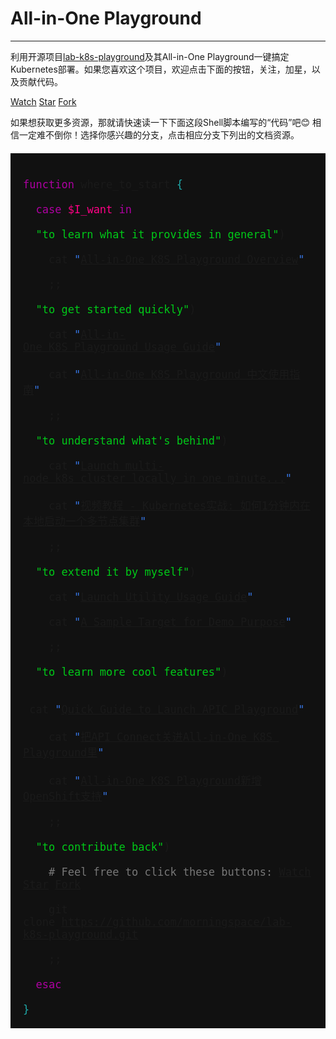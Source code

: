 # All-in-One Playground

---

利用开源项目[lab-k8s-playground](https://github.com/morningspace/lab-k8s-playground)及其All-in-One Playground一键搞定Kubernetes部署。如果您喜欢这个项目，欢迎点击下面的按钮，关注，加星，以及贡献代码。

<!-- Place this tag in your head or just before your close body tag. -->
<script async defer src="https://buttons.github.io/buttons.js"></script>
<a class="github-button" href="https://github.com/morningspace/lab-k8s-playground/subscription" data-icon="octicon-eye" data-size="large" aria-label="Watch morningspace/lab-k8s-playground on GitHub">Watch</a> <a class="github-button" href="https://github.com/morningspace/lab-k8s-playground" data-icon="octicon-star" data-size="large" aria-label="Star morningspace/lab-k8s-playground on GitHub">Star</a> <a class="github-button" href="https://github.com/morningspace/lab-k8s-playground/fork" data-icon="octicon-repo-forked" data-size="large" aria-label="Fork morningspace/lab-k8s-playground on GitHub">Fork</a>

如果想获取更多资源，那就请快速读一下下面这段Shell脚本编写的“代码”吧😊 相信一定难不倒你！选择你感兴趣的分支，点击相应分支下列出的文档资源。

<p style="background-color: #111; padding: 1em; text-align: left; font-size: 20px">
<code style="outline: none; box-sizing: border-box; font-family: Monaco, Consolas, &quot;Lucida Console&quot;, monospace; background-color: #111">
<span style="outline: none; box-sizing: border-box; transition: all 0.2s ease-in-out 0s; color: rgb(173, 0, 161);">function<span>&nbsp;</span></span>where_to_start<span>&nbsp;</span><span style="outline: none; box-sizing: border-box; transition: all 0.2s ease-in-out 0s; color: rgb(31, 170, 170);">{</span><br style="outline: none;">
&nbsp;&nbsp;<span style="outline: none; box-sizing: border-box; transition: all 0.2s ease-in-out 0s; color: rgb(173, 0, 161);">case</span>&nbsp;<span style="outline: none; box-sizing: border-box; transition: all 0.2s ease-in-out 0s; color: rgb(255, 0, 134);">$I_want</span>&nbsp;<span style="outline: none; box-sizing: border-box; transition: all 0.2s ease-in-out 0s; color: rgb(173, 0, 161);">in</span><br style="outline: none;">
&nbsp;&nbsp;<span style="outline: none; box-sizing: border-box; transition: all 0.2s ease-in-out 0s; color: rgb(0, 201, 24);">"to learn what it provides in general"</span><span style="outline: none; box-sizing: border-box; transition: all 0.2s ease-in-out 0s;">)</span><br style="outline: none;">
&nbsp;&nbsp; &nbsp;<span style="outline: none; box-sizing: border-box; transition: all 0.2s ease-in-out 0s;">cat</span>&nbsp;<span style="outline: none; box-sizing: border-box; transition: all 0.2s ease-in-out 0s; color: rgb(55, 119, 230);">"<a href="https://github.com/morningspace/lab-k8s-playground/blob/master/docs/All-in-One-Playground-Overview.md" rel="noopener" target="_blank">All-in-One&nbsp;K8S&nbsp;Playground&nbsp;Overview</a>"</span><br style="outline: none;">
&nbsp;&nbsp; &nbsp;<span style="outline: none; box-sizing: border-box; transition: all 0.2s ease-in-out 0s;">;;</span><br style="outline: none;">
&nbsp;&nbsp;<span style="outline: none; box-sizing: border-box; transition: all 0.2s ease-in-out 0s; color: rgb(0, 201, 24);">"to get started quickly"</span><span style="outline: none; box-sizing: border-box; transition: all 0.2s ease-in-out 0s;">)</span><br style="outline: none;">
&nbsp;&nbsp; &nbsp;<span style="outline: none; box-sizing: border-box; transition: all 0.2s ease-in-out 0s;">cat</span>&nbsp;<span style="outline: none; box-sizing: border-box; transition: all 0.2s ease-in-out 0s; color: rgb(55, 119, 230);">"<a href="https://github.com/morningspace/lab-k8s-playground/blob/master/docs/All-in-One-Playground-Usage-Guide.md" rel="noopener" target="_blank">All-in-One&nbsp;K8S&nbsp;Playground&nbsp;Usage&nbsp;Guide</a>"</span><br style="outline: none;">
&nbsp;&nbsp; &nbsp;<span style="outline: none; box-sizing: border-box; transition: all 0.2s ease-in-out 0s;">cat</span>&nbsp;<span style="outline: none; box-sizing: border-box; transition: all 0.2s ease-in-out 0s; color: rgb(55, 119, 230);">"<a href="http://localhost:4000/tech/all-in-one-k8s-playground" rel="noopener" target="_blank">All-in-One&nbsp;K8S&nbsp;Playground 中文使用指南</a>"</span><br style="outline: none;">
&nbsp;&nbsp; &nbsp;<span style="outline: none; box-sizing: border-box; transition: all 0.2s ease-in-out 0s;">;;</span><br style="outline: none;">
&nbsp;&nbsp;<span style="outline: none; box-sizing: border-box; transition: all 0.2s ease-in-out 0s; color: rgb(0, 201, 24);">"to understand what's behind"</span><span style="outline: none; box-sizing: border-box; transition: all 0.2s ease-in-out 0s;">)</span><br style="outline: none;">
&nbsp;&nbsp; &nbsp;<span style="outline: none; box-sizing: border-box; transition: all 0.2s ease-in-out 0s;">cat</span>&nbsp;<span style="outline: none; box-sizing: border-box; transition: all 0.2s ease-in-out 0s; color: rgb(55, 119, 230);">"<a href="https://morningspace.github.io/tech/k8s-run" rel="noopener" target="_blank">Launch&nbsp;multi-node&nbsp;k8s&nbsp;cluster&nbsp;locally&nbsp;in&nbsp;one&nbsp;minute...</a>"</span><br style="outline: none;">
&nbsp;&nbsp; &nbsp;<span style="outline: none; box-sizing: border-box; transition: all 0.2s ease-in-out 0s;">cat</span>&nbsp;<span style="outline: none; box-sizing: border-box; transition: all 0.2s ease-in-out 0s; color: rgb(55, 119, 230);">"<a href="https://v.youku.com/v_show/id_XNDI2Mzk1NDcyMA==.html?f=52221532" rel="noopener" target="_blank">视频教程 - Kubernetes实战:&nbsp;如何1分钟内在本地启动一个多节点集群</a>"</span><br style="outline: none;">
&nbsp;&nbsp; &nbsp;<span style="outline: none; box-sizing: border-box; transition: all 0.2s ease-in-out 0s;">;;</span><br style="outline: none;">
&nbsp;&nbsp;<span style="outline: none; box-sizing: border-box; transition: all 0.2s ease-in-out 0s; color: rgb(0, 201, 24);">"to extend it by myself"</span><span style="outline: none; box-sizing: border-box; transition: all 0.2s ease-in-out 0s;">)</span><br style="outline: none;">
&nbsp;&nbsp; &nbsp;<span style="outline: none; box-sizing: border-box; transition: all 0.2s ease-in-out 0s;">cat</span>&nbsp;<span style="outline: none; box-sizing: border-box; transition: all 0.2s ease-in-out 0s; color: rgb(55, 119, 230);">"<a href="https://github.com/morningspace/lab-k8s-playground/blob/master/docs/Launch-Utility-Usage-Guide.md" rel="noopener" target="_blank">Launch&nbsp;Utility&nbsp;Usage&nbsp;Guide</a>"</span><br style="outline: none;">
&nbsp;&nbsp; &nbsp;<span style="outline: none; box-sizing: border-box; transition: all 0.2s ease-in-out 0s;">cat</span>&nbsp;<span style="outline: none; box-sizing: border-box; transition: all 0.2s ease-in-out 0s; color: rgb(55, 119, 230);">"<a href="https://github.com/morningspace/lab-k8s-playground/blob/master/install/targets/sample.sh" rel="noopener" target="_blank">A Sample Target for Demo Purpose</a>"</span><br style="outline: none;">
&nbsp;&nbsp; &nbsp;<span style="outline: none; box-sizing: border-box; transition: all 0.2s ease-in-out 0s;">;;</span><br style="outline: none;">
&nbsp;&nbsp;<span style="outline: none; box-sizing: border-box; transition: all 0.2s ease-in-out 0s; color: rgb(0, 201, 24);">"to learn more cool features"</span><span style="outline: none; box-sizing: border-box; transition: all 0.2s ease-in-out 0s;">)</span><br style="outline: none;">
&nbsp;&nbsp; &nbsp;<span style="outline: none; box-sizing: border-box; transition: all 0.2s ease-in-out 0s;">cat</span>&nbsp;<span style="outline: none; box-sizing: border-box; transition: all 0.2s ease-in-out 0s; color: rgb(55, 119, 230);">"<a href="https://morningspace.github.io/lab-k8s-playground/docs/APIC-Quick-Guide.html" rel="noopener" target="_blank">Quick&nbsp;Guide&nbsp;to&nbsp;Launch&nbsp;APIC&nbsp;Playground</a>"</span><br style="outline: none;">
&nbsp;&nbsp; &nbsp;<span style="outline: none; box-sizing: border-box; transition: all 0.2s ease-in-out 0s;">cat</span>&nbsp;<span style="outline: none; box-sizing: border-box; transition: all 0.2s ease-in-out 0s; color: rgb(55, 119, 230);">"<a href="https://morningspace.github.io/tech/all-in-one-apic-playground/" rel="noopener" target="_blank">把API Connect关进All-in-One K8S Playground里</a>"</span><br style="outline: none;">
&nbsp;&nbsp; &nbsp;<span style="outline: none; box-sizing: border-box; transition: all 0.2s ease-in-out 0s;">cat</span>&nbsp;<span style="outline: none; box-sizing: border-box; transition: all 0.2s ease-in-out 0s; color: rgb(55, 119, 230);">"<a href="https://morningspace.github.io/tech/all-in-one-openshift-playground/" rel="noopener" target="_blank">All-in-One K8S Playground新增OpenShift支持</a>"</span><br style="outline: none;">
&nbsp;&nbsp; &nbsp;<span style="outline: none; box-sizing: border-box; transition: all 0.2s ease-in-out 0s;">;;</span><br style="outline: none;">
&nbsp;&nbsp;<span style="outline: none; box-sizing: border-box; transition: all 0.2s ease-in-out 0s; color: rgb(0, 201, 24);">"to contribute back"</span><span style="outline: none; box-sizing: border-box; transition: all 0.2s ease-in-out 0s;">)</span><br style="outline: none;">
&nbsp;&nbsp; &nbsp;<span style="outline: none; box-sizing: border-box; transition: all 0.2s ease-in-out 0s; color: rgb(119, 119, 119);"># Feel free to click these buttons: <a class="github-button" href="https://github.com/morningspace/lab-k8s-playground/subscription" data-icon="octicon-eye" aria-label="Watch morningspace/lab-k8s-playground on GitHub">Watch</a> <a class="github-button" href="https://github.com/morningspace/lab-k8s-playground" data-icon="octicon-star" aria-label="Star morningspace/lab-k8s-playground on GitHub">Star</a> <a class="github-button" href="https://github.com/morningspace/lab-k8s-playground/fork" data-icon="octicon-repo-forked" aria-label="Fork morningspace/lab-k8s-playground on GitHub">Fork</a></span><br style="outline: none;">
&nbsp;&nbsp; &nbsp;git clone<span>&nbsp;</span><a href="https://github.com/morningspace/lab-k8s-playground.git" rel="noopener" target="_blank">https://github.com/morningspace/lab-k8s-playground.git</a><br style="outline: none;">
&nbsp;&nbsp; &nbsp;<span style="outline: none; box-sizing: border-box; transition: all 0.2s ease-in-out 0s;">;;</span><br style="outline: none;">
&nbsp;&nbsp;<span style="outline: none; box-sizing: border-box; transition: all 0.2s ease-in-out 0s; color: rgb(173, 0, 161);">esac</span><br style="outline: none;">
<span style="outline: none; box-sizing: border-box; transition: all 0.2s ease-in-out 0s; color: rgb(31, 170, 170);">}</span></code>
</p>
